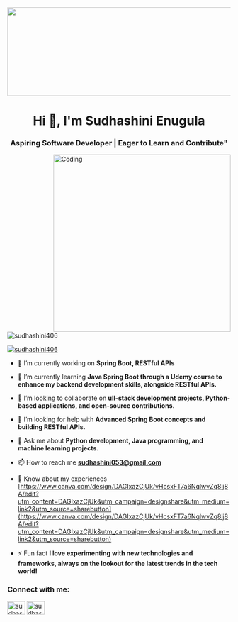 
<a href="creative_github_banner.png">
  <img src="https://images.unsplash.com/photo-1461749280684-dccba630e2f6?fm=jpg&q=60&w=3000&ixlib=rb-4.0.3&ixid=M3wxMjA3fDB8MHxzZWFyY2h8NHx8Y29kaW5nfGVufDB8fDB8fHww" width="1000" height="200">
</a>

<h1 align="center">Hi 👋, I'm Sudhashini Enugula</h1>
<h3 align="center">Aspiring Software Developer | Eager to Learn and Contribute"</h3>
<img align="right" alt="Coding" width="400" src="https://www.google.com/imgres?q=gif%20for%20github%20readme%20downloadgirl%20workiing%20on%20laptop&imgurl=https%3A%2F%2Fmiro.medium.com%2Fv2%2Fresize%3Afit%3A1024%2F1*hZJV9DjRZW9DJ4XfRwQaIA.png&imgrefurl=https%3A%2F%2Ftowardsdatascience.com%2Fexploring-data-analysis-via-natural-language-approach-1-224965d1fb16&docid=HlRjN2avwb_bcM&tbnid=RH24U8q5YXtW7M&vet=12ahUKEwiO34Ghn-uIAxXva_UHHW7ICZoQM3oECHAQAA..i&w=1024&h=1024&hcb=2&ved=2ahUKEwiO34Ghn-uIAxXva_UHHW7ICZoQM3oECHAQAA">


<p align="left"> <img src="https://komarev.com/ghpvc/?username=sudhashini406&label=Profile%20views&color=0e75b6&style=flat" alt="sudhashini406" /> </p>

<p align="left"> <a href="https://github.com/ryo-ma/github-profile-trophy"><img src="https://github-profile-trophy.vercel.app/?username=sudhashini406" alt="sudhashini406" /></a> </p>

- 🔭 I’m currently working on **Spring Boot, RESTful APIs**

- 🌱 I’m currently learning **Java Spring Boot through a Udemy course to enhance my backend development skills, alongside RESTful APIs.**

- 👯 I’m looking to collaborate on **ull-stack development projects, Python-based applications, and open-source contributions.**

- 🤝 I’m looking for help with **Advanced Spring Boot concepts and building RESTful APIs.**

- 💬 Ask me about **Python development, Java programming, and machine learning projects.**

- 📫 How to reach me **sudhashini053@gmail.com**

- 📄 Know about my experiences [https://www.canva.com/design/DAGIxazCjUk/vHcsxFT7a6NqlwvZq8lj8A/edit?utm_content=DAGIxazCjUk&utm_campaign=designshare&utm_medium=link2&utm_source=sharebutton](https://www.canva.com/design/DAGIxazCjUk/vHcsxFT7a6NqlwvZq8lj8A/edit?utm_content=DAGIxazCjUk&utm_campaign=designshare&utm_medium=link2&utm_source=sharebutton)

- ⚡ Fun fact **I love experimenting with new technologies and frameworks, always on the lookout for the latest trends in the tech world!**

<h3 align="left">Connect with me:</h3>
<p align="left">
<a href="https://linkedin.com/in/sudhashini enugula" target="blank"><img align="center" src="https://raw.githubusercontent.com/rahuldkjain/github-profile-readme-generator/master/src/images/icons/Social/linked-in-alt.svg" alt="sudhashini enugula" height="30" width="40" /></a>
<a href="https://www.leetcode.com/sudhashini123" target="blank"><img align="center" src="https://raw.githubusercontent.com/rahuldkjain/github-profile-readme-generator/master/src/images/icons/Social/leet-code.svg" alt="sudhashini123" height="30" width="40" /></a>
</p>
